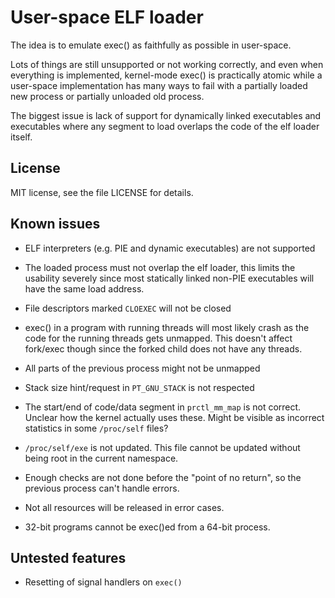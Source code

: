 # User-space ELF loader #

The idea is to emulate exec() as faithfully as possible in user-space.

Lots of things are still unsupported or not working correctly, and even when
everything is implemented, kernel-mode exec() is practically atomic while a
user-space implementation has many ways to fail with a partially loaded new
process or partially unloaded old process.

The biggest issue is lack of support for dynamically linked executables and
executables where any segment to load overlaps the code of the elf loader
itself.

## License ##

MIT license, see the file LICENSE for details.

## Known issues ##

* ELF interpreters (e.g. PIE and dynamic executables) are not supported
* The loaded process must not overlap the elf loader, this limits the usability
  severely since most statically linked non-PIE executables will have the same
  load address.
* File descriptors marked `CLOEXEC` will not be closed

* exec() in a program with running threads will most likely crash as the code
  for the running threads gets unmapped. This doesn't affect fork/exec though
  since the forked child does not have any threads.
* All parts of the previous process might not be unmapped
* Stack size hint/request in `PT_GNU_STACK` is not respected
* The start/end of code/data segment in `prctl_mm_map` is not correct. Unclear
  how the kernel actually uses these. Might be visible as incorrect statistics
  in some `/proc/self` files?
* `/proc/self/exe` is not updated. This file cannot be updated without being
  root in the current namespace.
* Enough checks are not done before the "point of no return", so the previous
  process can't handle errors.
* Not all resources will be released in error cases.
* 32-bit programs cannot be exec()ed from a 64-bit process.

## Untested features ##

* Resetting of signal handlers on `exec()`
